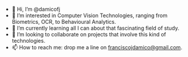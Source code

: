 - 👋 Hi, I’m @damicofj
- 👀 I’m interested in Computer Vision Technologies, ranging from Biometrics, OCR, to Behavioural Analytics.
- 🌱 I’m currently learning all I can about that fascinating field of study.
- 💞️ I’m looking to collaborate on projects that involve this kind of technologies.
- 📫 How to reach me: drop me a line on franciscojdamico@gmail.com.

<!---
damicofj/damicofj is a ✨ special ✨ repository because its `README.md` (this file) appears on your GitHub profile.
You can click the Preview link to take a look at your changes.
--->
